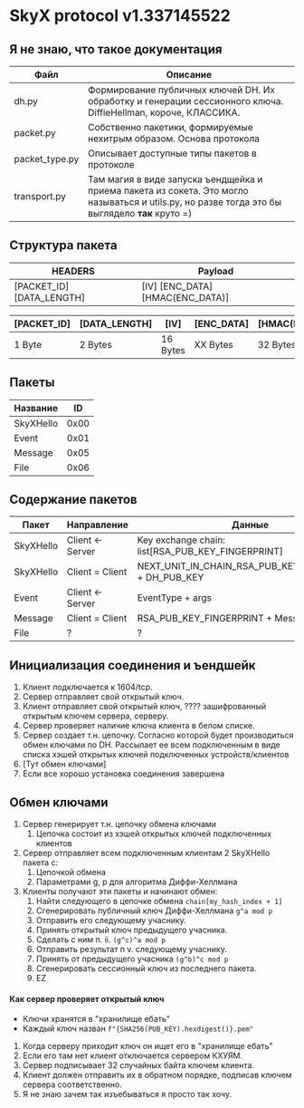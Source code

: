 # SkyX protocol v1.337145522

## Я не знаю, что такое документация
| Файл           | Описание |
|----------------|----------|
| dh.py          | Формирование публичных ключей DH. Их обработку и генерации сессионного ключа. DiffieHellman, короче, КЛАССИКА. |
| packet.py      | Собственно пакетики, формируемые нехитрым образом. Основа протокола |
| packet_type.py | Описывает доступные типы пакетов в протоколе |
| transport.py   | Там магия в виде запуска ъендщейка и приема пакета из сокета. Это могло называться и utils.py, но разве тогда это бы выглядело __так__ круто =) |


## Структура пакета
| HEADERS                     | Payload                          |  
|-----------------------------|----------------------------------|
| [PACKET_ID] [DATA_LENGTH]   | [IV] [ENC_DATA] [HMAC(ENC_DATA)] |

| [PACKET_ID] | [DATA_LENGTH] | [IV]     | [ENC_DATA] | [HMAC(ENC_DATA)] |
|-------------|---------------|----------|------------|------------------|
| 1 Byte      | 2 Bytes       | 16 Bytes | XX Bytes   | 32 Bytes         |

## Пакеты
| Название  | ID    |
|-----------|-------|
| SkyXHello | 0x00  |
| Event     | 0x01  |
| Message   | 0x05  |
| File      | 0x06  |

## Содержание пакетов
| Пакет     | Направление      | Данные |
|-----------|------------------|--------|
| SkyXHello | Client <- Server | Key exchange chain: list[RSA_PUB_KEY_FINGERPRINT] |
| SkyXHello | Client = Client  | NEXT_UNIT_IN_CHAIN_RSA_PUB_KEY_FINGERPRINT + DH_PUB_KEY |
| Event     | Client <- Server | EventType + args |
| Message   | Client = Client  | RSA_PUB_KEY_FINGERPRINT + Message |
| File      | ?                | ? |

## Инициализация соединения и ъендшейк
1. Клиент подключается к 1604/tcp.
2. Сервер отправляет свой открытый ключ.
3. Клиент отправляет свой открытый ключ, ???? зашифрованный открытым ключем сервера, серверу.
4. Сервер проверяет наличие ключа клиента в белом списке.
5. Сервер создает т.н. цепочку. Согласно которой будет производиться обмен ключами по DH. Рассылает ее всем подключенным в виде списка хэшей открытых ключей подключенных устройств/клиентов
6. [Тут обмен ключами]
7. Если все хорошо установка соединения завершена

## Обмен ключами
1. Сервер генерирует т.н. цепочку обмена ключами
	1. Цепочка состоит из хэшей открытых ключей подключенных клиентов
2. Сервер отправляет всем подключенным клиентам 2 SkyXHello пакета с:
	1. Цепочкой обмена
	2. Параметрами g, p для алгоритма Диффи-Хеллмана
3. Клиенты получают эти пакеты и начинают обмен:
	1. Найти следующего в цепочке обмена `chain[my_hash_index + 1]`
	2. Сгенерировать публичный ключ Диффи-Хеллмана `g^a mod p`
	3. Отправить его следующему учаснику.
	4. Принять открытый ключ предыдущего учасника.
	5. Сделать с ним п. ii. `(g^c)^a mod p`
	6. Отправить результат п v. следующему учаснику.
	7. Принять от предыдущего учасника `(g^b)^c mod p`
	8. Сгенерировать сессионный ключ из последнего пакета.
	9. EZ

#### Как сервер проверяет открытый ключ
- Ключи хранятся в "хранилище ебать"
- Каждый ключ назван `f"{SHA256(PUB_KEY).hexdigest()}.pem"`

1. Когда серверу приходит ключ он ищет его в "хранилище ебать"
2. Если его там нет клиент отключается сервером КХУЯМ.
3. Сервер подписывает 32 случайных байта ключем клиента.
4. Клиент должен отправить их в обратном порядке, подписав ключем сервера соответственно.
5. Я не знаю зачем так изъебываться я просто так хочу.

